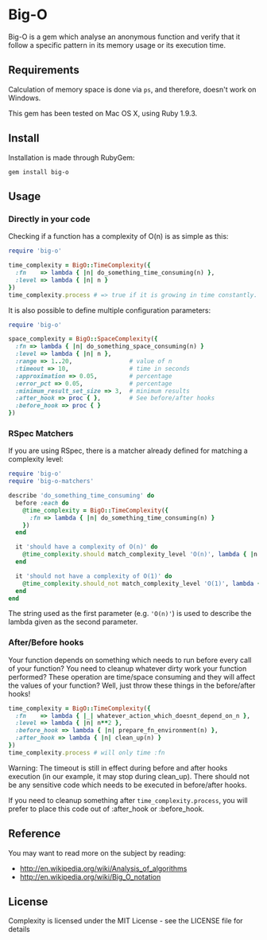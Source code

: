 # Big-O

Big-O is a gem which analyse an anonymous function and verify that it follow a specific pattern
in its memory usage or its execution time.

## Requirements

Calculation of memory space is done via `ps`, and therefore, doesn't work on Windows.

This gem has been tested on Mac OS X, using Ruby 1.9.3.

## Install

Installation is made through RubyGem:

```
gem install big-o
```

## Usage

### Directly in your code

Checking if a function has a complexity of O(n) is as simple as this:

```ruby
require 'big-o'

time_complexity = BigO::TimeComplexity({
  :fn    => lambda { |n| do_something_time_consuming(n) },
  :level => lambda { |n| n }
})
time_complexity.process # => true if it is growing in time constantly.
```

It is also possible to define multiple configuration parameters:

```ruby
require 'big-o'

space_complexity = BigO::SpaceComplexity({
  :fn => lambda { |n| do_something_space_consuming(n) }
  :level => lambda { |n| n },
  :range => 1..20,                # value of n
  :timeout => 10,                 # time in seconds
  :approximation => 0.05,         # percentage
  :error_pct => 0.05,             # percentage
  :minimum_result_set_size => 3,  # minimum results
  :after_hook => proc { },        # See before/after hooks
  :before_hook => proc { }
})
```

### RSpec Matchers

If you are using RSpec, there is a matcher already defined for matching a complexity level:

```ruby
require 'big-o'
require 'big-o-matchers'

describe 'do_something_time_consuming' do
  before :each do
    @time_complexity = BigO::TimeComplexity({
      :fn => lambda { |n| do_something_time_consuming(n) }
    })
  end

  it 'should have a complexity of O(n)' do
    @time_complexity.should match_complexity_level 'O(n)', lambda { |n| n }
  end

  it 'should not have a complexity of O(1)' do
    @time_complexity.should_not match_complexity_level 'O(1)', lambda { |_| 1 }
  end
end
```

The string used as the first parameter (e.g. `'O(n)'`) is used to describe the lambda given as the
second parameter.

### After/Before hooks

Your function depends on something which needs to run before every call of your function? You need to
cleanup whatever dirty work your function performed? These operation are time/space consuming and they will
affect the values of your function? Well, just throw these things in the before/after hooks!

```ruby
time_complexity = BigO::TimeComplexity({
  :fn    => lambda { |_| whatever_action_which_doesnt_depend_on_n },
  :level => lambda { |n| n**2 },
  :before_hook => lambda { |n| prepare_fn_environment(n) },
  :after_hook => lambda { |n| clean_up(n) }
})
time_complexity.process # will only time :fn
```

Warning: The timeout is still in effect during before and after hooks execution (in our example, it may stop
during clean_up). There should not be any sensitive code which needs to be executed in before/after hooks.

If you need to cleanup something after `time_complexity.process`, you will prefer to place this code out of :after_hook 
or :before_hook.

## Reference

You may want to read more on the subject by reading:
* http://en.wikipedia.org/wiki/Analysis_of_algorithms
* http://en.wikipedia.org/wiki/Big_O_notation

## License

Complexity is licensed under the MIT License - see the LICENSE file for details